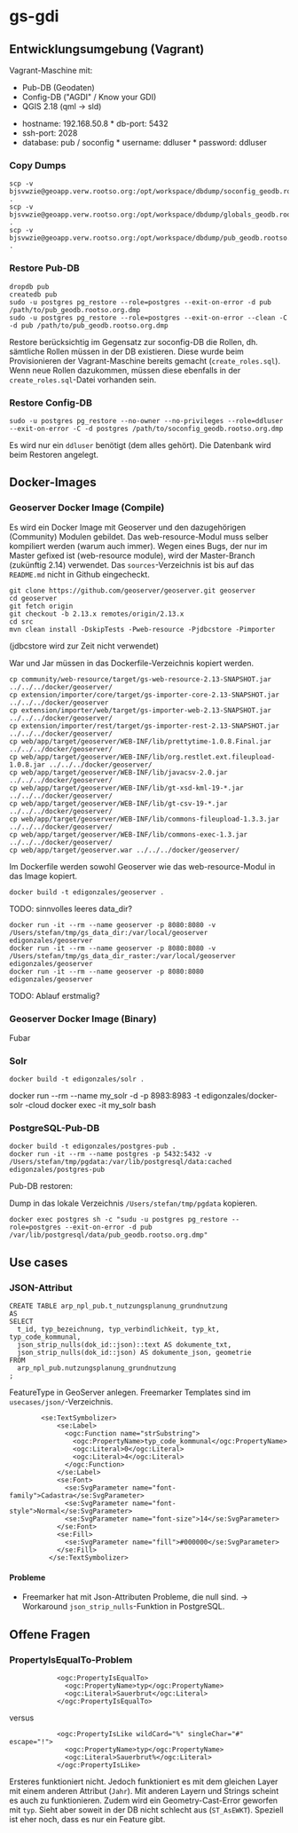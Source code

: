 # gs-gdi

## Entwicklungsumgebung (Vagrant)
Vagrant-Maschine mit:

- Pub-DB (Geodaten)
- Config-DB ("AGDI" / Know your GDI)
- QGIS 2.18 (qml -> sld)

* hostname: 192.168.50.8
* db-port: 5432
* ssh-port: 2028
* database: pub / soconfig
* username: ddluser
* password: ddluser

### Copy Dumps
```
scp -v bjsvwzie@geoapp.verw.rootso.org:/opt/workspace/dbdump/soconfig_geodb.rootso.org.dmp .
scp -v bjsvwzie@geoapp.verw.rootso.org:/opt/workspace/dbdump/globals_geodb.rootso.org.dmp .
scp -v bjsvwzie@geoapp.verw.rootso.org:/opt/workspace/dbdump/pub_geodb.rootso.org.dmp .
```



### Restore Pub-DB

```
dropdb pub
createdb pub
sudo -u postgres pg_restore --role=postgres --exit-on-error -d pub /path/to/pub_geodb.rootso.org.dmp
sudo -u postgres pg_restore --role=postgres --exit-on-error --clean -C -d pub /path/to/pub_geodb.rootso.org.dmp
```

Restore berücksichtig im Gegensatz zur soconfig-DB die Rollen, dh. sämtliche Rollen müssen in der DB existieren. Diese wurde beim Provisionieren der Vagrant-Maschine bereits gemacht (`create_roles.sql`). Wenn neue Rollen dazukommen, müssen diese ebenfalls in der `create_roles.sql`-Datei vorhanden sein.

### Restore Config-DB

```
sudo -u postgres pg_restore --no-owner --no-privileges --role=ddluser --exit-on-error -C -d postgres /path/to/soconfig_geodb.rootso.org.dmp
```

Es wird nur ein `ddluser` benötigt (dem alles gehört). Die Datenbank wird beim Restoren angelegt.

## Docker-Images
### Geoserver Docker Image (Compile)
Es wird ein Docker Image mit Geoserver und den dazugehörigen (Community) Modulen gebildet. Das web-resource-Modul muss selber kompiliert werden (warum auch immer). Wegen eines Bugs, der nur im Master gefixed ist (web-resource module), wird der Master-Branch (zukünftig 2.14) verwendet. Das `sources`-Verzeichnis ist bis auf das `README.md` nicht in Github eingecheckt.

```
git clone https://github.com/geoserver/geoserver.git geoserver
cd geoserver
git fetch origin
git checkout -b 2.13.x remotes/origin/2.13.x
cd src
mvn clean install -DskipTests -Pweb-resource -Pjdbcstore -Pimporter
```
(jdbcstore wird zur Zeit nicht verwendet)

War und Jar müssen in das Dockerfile-Verzeichnis kopiert werden.
```
cp community/web-resource/target/gs-web-resource-2.13-SNAPSHOT.jar ../../../docker/geoserver/
cp extension/importer/core/target/gs-importer-core-2.13-SNAPSHOT.jar ../../../docker/geoserver
cp extension/importer/web/target/gs-importer-web-2.13-SNAPSHOT.jar ../../../docker/geoserver/
cp extension/importer/rest/target/gs-importer-rest-2.13-SNAPSHOT.jar ../../../docker/geoserver/
cp web/app/target/geoserver/WEB-INF/lib/prettytime-1.0.8.Final.jar ../../../docker/geoserver/
cp web/app/target/geoserver/WEB-INF/lib/org.restlet.ext.fileupload-1.0.8.jar ../../../docker/geoserver/
cp web/app/target/geoserver/WEB-INF/lib/javacsv-2.0.jar ../../../docker/geoserver/
cp web/app/target/geoserver/WEB-INF/lib/gt-xsd-kml-19-*.jar ../../../docker/geoserver/
cp web/app/target/geoserver/WEB-INF/lib/gt-csv-19-*.jar ../../../docker/geoserver/
cp web/app/target/geoserver/WEB-INF/lib/commons-fileupload-1.3.3.jar ../../../docker/geoserver/
cp web/app/target/geoserver/WEB-INF/lib/commons-exec-1.3.jar ../../../docker/geoserver/
cp web/app/target/geoserver.war ../../../docker/geoserver/
```

Im Dockerfile werden sowohl Geoserver wie das web-resource-Modul in das Image kopiert.

```
docker build -t edigonzales/geoserver .
```

TODO: sinnvolles leeres data_dir?
```
docker run -it --rm --name geoserver -p 8080:8080 -v /Users/stefan/tmp/gs_data_dir:/var/local/geoserver edigonzales/geoserver
docker run -it --rm --name geoserver -p 8080:8080 -v /Users/stefan/tmp/gs_data_dir_raster:/var/local/geoserver edigonzales/geoserver
docker run -it --rm --name geoserver -p 8080:8080 edigonzales/geoserver

```

TODO: Ablauf erstmalig?

### Geoserver Docker Image (Binary)
Fubar

### Solr
```
docker build -t edigonzales/solr .
```

docker run --rm --name my_solr -d -p 8983:8983 -t edigonzales/docker-solr -cloud
docker exec -it my_solr bash

### PostgreSQL-Pub-DB
```
docker build -t edigonzales/postgres-pub .
docker run -it --rm --name postgres -p 5432:5432 -v /Users/stefan/tmp/pgdata:/var/lib/postgresql/data:cached edigonzales/postgres-pub
```

Pub-DB restoren:

Dump in das lokale Verzeichnis `/Users/stefan/tmp/pgdata` kopieren.

```
docker exec postgres sh -c "sudu -u postgres pg_restore --role=postgres --exit-on-error -d pub /var/lib/postgresql/data/pub_geodb.rootso.org.dmp"
```


## Use cases

### JSON-Attribut

```
CREATE TABLE arp_npl_pub.t_nutzungsplanung_grundnutzung
AS
SELECT
  t_id, typ_bezeichnung, typ_verbindlichkeit, typ_kt, typ_code_kommunal,
  json_strip_nulls(dok_id::json)::text AS dokumente_txt,
  json_strip_nulls(dok_id::json) AS dokumente_json, geometrie
FROM
  arp_npl_pub.nutzungsplanung_grundnutzung
;
```

FeatureType in GeoServer anlegen. Freemarker Templates sind im `usecases/json/`-Verzeichnis.


```
        <se:TextSymbolizer> 
            <se:Label> 
              <ogc:Function name="strSubstring"> 
                <ogc:PropertyName>typ_code_kommunal</ogc:PropertyName> 
                <ogc:Literal>0</ogc:Literal> 
                <ogc:Literal>4</ogc:Literal> 
              </ogc:Function> 
            </se:Label> 
            <se:Font> 
              <se:SvgParameter name="font-family">Cadastra</se:SvgParameter> 
              <se:SvgParameter name="font-style">Normal</se:SvgParameter> 
              <se:SvgParameter name="font-size">14</se:SvgParameter> 
            </se:Font> 
            <se:Fill> 
              <se:SvgParameter name="fill">#000000</se:SvgParameter> 
            </se:Fill> 
          </se:TextSymbolizer> 

```

#### Probleme
* Freemarker hat mit Json-Attributen Probleme, die null sind. -> Workaround `json_strip_nulls`-Funktion in PostgreSQL.


## Offene Fragen

### PropertyIsEqualTo-Problem
```
            <ogc:PropertyIsEqualTo>
              <ogc:PropertyName>typ</ogc:PropertyName>
              <ogc:Literal>Sauerbrut</ogc:Literal>
            </ogc:PropertyIsEqualTo>
```
versus
```
            <ogc:PropertyIsLike wildCard="%" singleChar="#" escape="!">
              <ogc:PropertyName>typ</ogc:PropertyName>
              <ogc:Literal>Sauerbrut%</ogc:Literal>
            </ogc:PropertyIsLike>
```

Ersteres funktioniert nicht. Jedoch funktioniert es mit dem gleichen Layer mit einem anderen Attribut (`Jahr`). Mit anderen Layern und Strings scheint es auch zu funktionieren. Zudem wird ein Geometry-Cast-Error geworfen mit `typ`. Sieht aber soweit in der DB nicht schlecht aus (`ST_AsEWKT`). Speziell ist eher noch, dass es nur ein Feature gibt.
